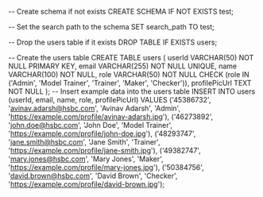 -- Create schema if not exists
CREATE SCHEMA IF NOT EXISTS test;

-- Set the search path to the schema
SET search_path TO test;

-- Drop the users table if it exists
DROP TABLE IF EXISTS users;

-- Create the users table
CREATE TABLE users (
    userId VARCHAR(50) NOT NULL PRIMARY KEY,
    email VARCHAR(255) NOT NULL UNIQUE,
    name VARCHAR(100) NOT NULL,
    role VARCHAR(50) NOT NULL CHECK (role IN ('Admin', 'Model Trainer', 'Trainer', 'Maker', 'Checker')),
    profilePicUrl TEXT NOT NULL
);
-- Insert example data into the users table
INSERT INTO users (userId, email, name, role, profilePicUrl) VALUES
('45386732', 'avinav.adarsh@hsbc.com', 'Avinav Adarsh', 'Admin', 'https://example.com/profile/avinav-adarsh.jpg'),
('46273892', 'john.doe@hsbc.com', 'John Doe', 'Model Trainer', 'https://example.com/profile/john-doe.jpg'),
('48293747', 'jane.smith@hsbc.com', 'Jane Smith', 'Trainer', 'https://example.com/profile/jane-smith.jpg'),
('49382747', 'mary.jones@hsbc.com', 'Mary Jones', 'Maker', 'https://example.com/profile/mary-jones.jpg'),
('50384756', 'david.brown@hsbc.com', 'David Brown', 'Checker', 'https://example.com/profile/david-brown.jpg');
